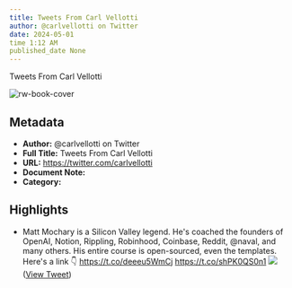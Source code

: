 ```yaml
---
title: Tweets From Carl Vellotti
author: @carlvellotti on Twitter
date: 2024-05-01
time 1:12 AM
published_date None
---
```

Tweets From Carl Vellotti

![rw-book-cover](https://pbs.twimg.com/profile_images/1645634844934938627/ha14RPIK.jpg)

## Metadata
- **Author:** @carlvellotti on Twitter
- **Full Title:** Tweets From Carl Vellotti
- **URL:** https://twitter.com/carlvellotti
- **Document Note:** 
- **Category:**

## Highlights
- Matt Mochary is a Silicon Valley legend.
  He's coached the founders of OpenAI, Notion, Rippling, Robinhood, Coinbase, Reddit, @naval, and many others.
  His entire course is open-sourced, even the templates. Here's a link 👇
  https://t.co/deeeu5WmCj https://t.co/shPK0QS0n1
  ![](https://pbs.twimg.com/media/F4epolLXcAAr-yh.jpg) ([View Tweet](https://twitter.com/carlvellotti/status/1695510303432200245))
